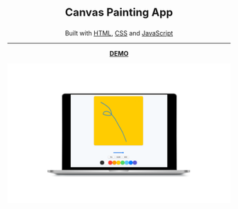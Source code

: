 <p align="center" style="font-size:24px">
<strong>Canvas Painting App</strong></p>

<p align="center">
Built with <a href="https://www.w3.org/html/" target="blank">HTML</a>, <a href="https://www.w3.org/Style/CSS/Overview.en.html" target="blank">CSS</a> and <a href="https://javascript.info/" target="blank">JavaScript</a></p> 

----
<p align="center">
<a href="https://aleatorik.github.io/canvas-painting/"><strong>DEMO</strong></a>

![screenshot of main screen](/images/1.png)
</p>

